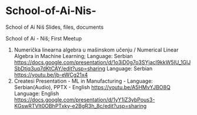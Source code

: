 # School-of-Ai-Nis-
School of Ai Niš Slides, files, documents

School of Ai - Niš; First Meetup

1. Numerička linearna algebra u mašinskom učenju / Numerical Linear Algebra in Machine Learning;
Language: Serbian https://docs.google.com/presentation/d/1o3iD0g7o3SYjacl9kkW5IU_1GlJSbDtjq3uq7dKtCAY/edit?usp=sharing 
Language: Serbian https://youtu.be/jb-eWCg21x4
2. Createsi Presentation - ML in Manufacturing - 
Language: Serbian(Audio), PPTX - English https://youtu.be/A5HMvYJBO8Q
Language: English https://docs.google.com/presentation/d/1yY1iZ3ybPous3-KGswRTVlt0OBhPTxky-e2BgR3h_8c/edit?usp=sharing

